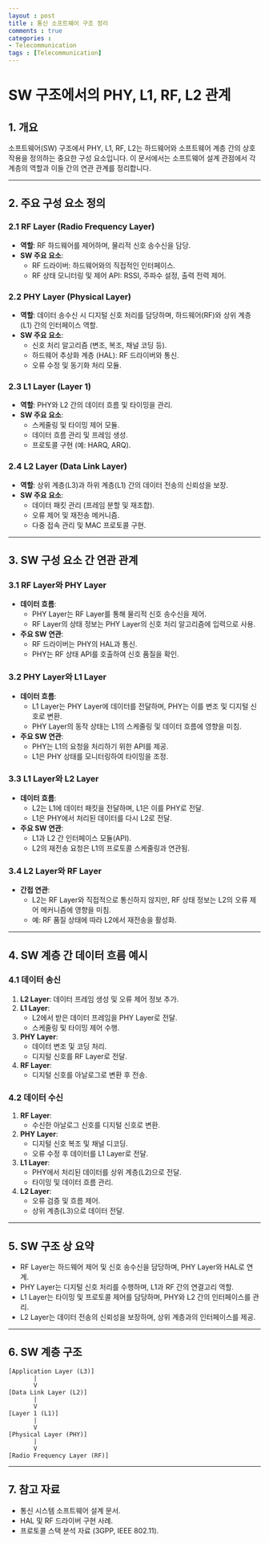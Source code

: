 ```yaml
---
layout : post
title : 통신 소프트웨어 구조 정리
comments : true
categories : 
- Telecommunication
tags : [Telecommunication]
---
```


  # SW 구조에서의 PHY, L1, RF, L2 관계
  
  ## 1. 개요
  소프트웨어(SW) 구조에서 PHY, L1, RF, L2는 하드웨어와 소프트웨어 계층 간의 상호작용을 정의하는 중요한 구성 요소입니다. 이 문서에서는 소프트웨어 설계 관점에서 각 계층의 역할과 이들 간의 연관 관계를 정리합니다.
  
  ---
  
  ## 2. 주요 구성 요소 정의
  
  ### 2.1 RF Layer (Radio Frequency Layer)
  - **역할**: RF 하드웨어를 제어하며, 물리적 신호 송수신을 담당.
  - **SW 주요 요소**:
    - RF 드라이버: 하드웨어와의 직접적인 인터페이스.
    - RF 상태 모니터링 및 제어 API: RSSI, 주파수 설정, 출력 전력 제어.
  
  ### 2.2 PHY Layer (Physical Layer)
  - **역할**: 데이터 송수신 시 디지털 신호 처리를 담당하며, 하드웨어(RF)와 상위 계층(L1) 간의 인터페이스 역할.
  - **SW 주요 요소**:
    - 신호 처리 알고리즘 (변조, 복조, 채널 코딩 등).
    - 하드웨어 추상화 계층 (HAL): RF 드라이버와 통신.
    - 오류 수정 및 동기화 처리 모듈.
  
  ### 2.3 L1 Layer (Layer 1)
  - **역할**: PHY와 L2 간의 데이터 흐름 및 타이밍을 관리.
  - **SW 주요 요소**:
    - 스케줄링 및 타이밍 제어 모듈.
    - 데이터 흐름 관리 및 프레임 생성.
    - 프로토콜 구현 (예: HARQ, ARQ).
  
  ### 2.4 L2 Layer (Data Link Layer)
  - **역할**: 상위 계층(L3)과 하위 계층(L1) 간의 데이터 전송의 신뢰성을 보장.
  - **SW 주요 요소**:
    - 데이터 패킷 관리 (프레임 분할 및 재조합).
    - 오류 제어 및 재전송 메커니즘.
    - 다중 접속 관리 및 MAC 프로토콜 구현.
  
  ---
  
  ## 3. SW 구성 요소 간 연관 관계
  
  ### 3.1 RF Layer와 PHY Layer
  - **데이터 흐름**:
    - PHY Layer는 RF Layer를 통해 물리적 신호 송수신을 제어.
    - RF Layer의 상태 정보는 PHY Layer의 신호 처리 알고리즘에 입력으로 사용.
  - **주요 SW 연관**:
    - RF 드라이버는 PHY의 HAL과 통신.
    - PHY는 RF 상태 API를 호출하여 신호 품질을 확인.
  
  ### 3.2 PHY Layer와 L1 Layer
  - **데이터 흐름**:
    - L1 Layer는 PHY Layer에 데이터를 전달하며, PHY는 이를 변조 및 디지털 신호로 변환.
    - PHY Layer의 동작 상태는 L1의 스케줄링 및 데이터 흐름에 영향을 미침.
  - **주요 SW 연관**:
    - PHY는 L1의 요청을 처리하기 위한 API를 제공.
    - L1은 PHY 상태를 모니터링하여 타이밍을 조정.
  
  ### 3.3 L1 Layer와 L2 Layer
  - **데이터 흐름**:
    - L2는 L1에 데이터 패킷을 전달하며, L1은 이를 PHY로 전달.
    - L1은 PHY에서 처리된 데이터를 다시 L2로 전달.
  - **주요 SW 연관**:
    - L1과 L2 간 인터페이스 모듈(API).
    - L2의 재전송 요청은 L1의 프로토콜 스케줄링과 연관됨.
  
  ### 3.4 L2 Layer와 RF Layer
  - **간접 연관**:
    - L2는 RF Layer와 직접적으로 통신하지 않지만, RF 상태 정보는 L2의 오류 제어 메커니즘에 영향을 미침.
    - 예: RF 품질 상태에 따라 L2에서 재전송을 활성화.
  
  ---
  
  ## 4. SW 계층 간 데이터 흐름 예시
  
  ### 4.1 데이터 송신
  1. **L2 Layer**: 데이터 프레임 생성 및 오류 제어 정보 추가.
  2. **L1 Layer**:
     - L2에서 받은 데이터 프레임을 PHY Layer로 전달.
     - 스케줄링 및 타이밍 제어 수행.
  3. **PHY Layer**:
     - 데이터 변조 및 코딩 처리.
     - 디지털 신호를 RF Layer로 전달.
  4. **RF Layer**:
     - 디지털 신호를 아날로그로 변환 후 전송.
  
  ### 4.2 데이터 수신
  1. **RF Layer**:
     - 수신한 아날로그 신호를 디지털 신호로 변환.
  2. **PHY Layer**:
     - 디지털 신호 복조 및 채널 디코딩.
     - 오류 수정 후 데이터를 L1 Layer로 전달.
  3. **L1 Layer**:
     - PHY에서 처리된 데이터를 상위 계층(L2)으로 전달.
     - 타이밍 및 데이터 흐름 관리.
  4. **L2 Layer**:
     - 오류 검증 및 흐름 제어.
     - 상위 계층(L3)으로 데이터 전달.
  
  ---
  
  ## 5. SW 구조 상 요약
  - RF Layer는 하드웨어 제어 및 신호 송수신을 담당하며, PHY Layer와 HAL로 연계.
  - PHY Layer는 디지털 신호 처리를 수행하며, L1과 RF 간의 연결고리 역할.
  - L1 Layer는 타이밍 및 프로토콜 제어를 담당하며, PHY와 L2 간의 인터페이스를 관리.
  - L2 Layer는 데이터 전송의 신뢰성을 보장하며, 상위 계층과의 인터페이스를 제공.
  
  ---
  
  ## 6. SW 계층 구조
  ```
  [Application Layer (L3)]
         |
         V
  [Data Link Layer (L2)]
         |
         V
  [Layer 1 (L1)]
         |
         V
  [Physical Layer (PHY)]
         |
         V
  [Radio Frequency Layer (RF)]
  ```
  
  ---
  
  ## 7. 참고 자료
  - 통신 시스템 소프트웨어 설계 문서.
  - HAL 및 RF 드라이버 구현 사례.
  - 프로토콜 스택 분석 자료 (3GPP, IEEE 802.11).
